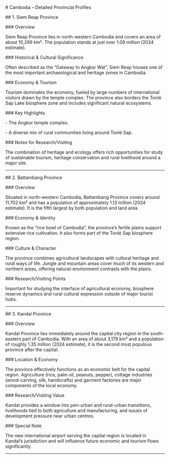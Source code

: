 \# Cambodia – Detailed Provincial Profiles



\## 1. Siem Reap Province  

\### Overview  

Siem Reap Province lies in north-western Cambodia and covers an area of about 10,299 km². The population stands at just over 1.09 million (2024 estimate).  

\### Historical \& Cultural Significance  

Often described as the “Gateway to Angkor Wat”, Siem Reap houses one of the most important archaeological and heritage zones in Cambodia.  

\### Economy \& Tourism  

Tourism dominates the economy, fueled by large numbers of international visitors drawn by the temple complex. The province also borders the Tonlé Sap Lake biosphere zone and includes significant natural ecosystems.  

\### Key Highlights  

\- The Angkor temple complex.  

\- A diverse mix of rural communities living around Tonlé Sap.  

\### Notes for Research/Visiting  

The combination of heritage and ecology offers rich opportunities for study of sustainable tourism, heritage conservation and rural livelihood around a major site.



---



\## 2. Battambang Province  

\### Overview  

Situated in north-western Cambodia, Battambang Province covers around 11,702 km² and has a population of approximately 1.13 million (2024 estimate). It is the fifth largest by both population and land area.  

\### Economy \& Identity  

Known as the “rice bowl of Cambodia”, the province’s fertile plains support extensive rice cultivation. It also forms part of the Tonlé Sap biosphere region.  

\### Culture \& Character  

The province combines agricultural landscapes with cultural heritage and rural ways of life. Jungle and mountain areas cover much of its western and northern areas, offering natural-environment contrasts with the plains.  

\### Research/Visiting Points  

Important for studying the interface of agricultural economy, biosphere reserve dynamics and rural cultural expression outside of major tourist hubs.



---



\## 3. Kandal Province  

\### Overview  

Kandal Province lies immediately around the capital city region in the south-eastern part of Cambodia. With an area of about 3,179 km² and a population of roughly 1.35 million (2024 estimate), it is the second most populous province after the capital.  

\### Location \& Economy  

The province effectively functions as an economic belt for the capital region. Agriculture (rice, palm oil, peanuts, pepper), cottage industries (wood-carving, silk, handicrafts) and garment factories are major components of the local economy.  

\### Research/Visiting Value  

Kandal provides a window into peri-urban and rural-urban transitions, livelihoods tied to both agriculture and manufacturing, and issues of development pressure near urban centres.  

\### Special Note  

The new international airport serving the capital region is located in Kandal’s jurisdiction and will influence future economic and tourism flows significantly.



---





